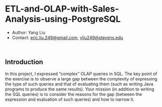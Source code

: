 # ETL-and-OLAP-with-Sales-Analysis-using-PostgreSQL

- Author: Yang Liu
- Contact: eric.liu.249@gmail.com, yliu249@stevens.edu
<br>


## Introduction<br>

In this project, I expressed “complex” OLAP queries in SQL. The key point of the exercise is to observe a large gap between the complexity of expressing the type of such queries and that of evaluating them (such as writing Java programs to produce the same results). Your mission (in addition to writing the SQL queries) is to consider the reasons for the gap (between the expression and evaluation of such queries) and how to narrow it.
